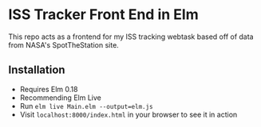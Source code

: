 # ISS Tracker Front End in Elm

This repo acts as a frontend for my ISS tracking webtask based off of data from NASA's SpotTheStation site.

## Installation
- Requires Elm 0.18
- Recommending Elm Live
- Run `elm live Main.elm --output=elm.js`
- Visit `localhost:8000/index.html` in your browser to see it in action
